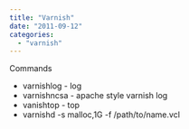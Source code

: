 ```yaml
---
title: "Varnish"
date: "2011-09-12"
categories: 
  - "varnish"
---
```


Commands

- varnishlog - log
- varnishncsa - apache style varnish log
- vanishtop - top
- varnishd -s malloc,1G -f /path/to/name.vcl
